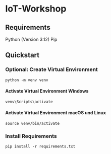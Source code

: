 # IoT-Workshop

## Requirements
Python (Version 3.12)
Pip

## Quickstart

### Optional: Create Virtual Environment
```
python -m venv venv
```
#### Activate Virtual Environment Windows 
```
venv\Scripts\activate
```
#### Activate Virtual Environment macOS und Linux 
```
source venv/bin/activate
```
### Install Requirements
```
pip install -r requirements.txt
```

